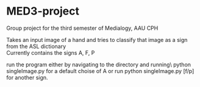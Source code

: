 # MED3-project

Group project for the third semester of Medialogy, AAU CPH

Takes an input image of a hand and tries to classify 
that image as a sign from the ASL dictionary\
Currently contains the signs A, F, P

run the program either by navigating to the directory and running\ 
python singleImage.py for a default choise of A
or run python singleImage.py [f/p] for another sign.